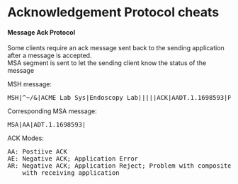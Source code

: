 Acknowledgement Protocol cheats
===============================

<h4>Message Ack Protocol</h4>
<p>
Some clients require an ack message sent back to the sending application after a message is accepted. <br>
MSA segment is sent to let the sending client know the status of the message

MSH message:
<pre>
MSH|^~/&|ACME Lab Sys|Endoscopy Lab|||||ACK|AADT.1.1698593|P|2.5|
</pre>

Corresponding MSA message:
<pre>
MSA|AA|ADT.1.1698593|
</pre>

ACK Modes:
<pre>
AA: Postiive ACK
AE: Negative ACK; Application Error
AR: Negative ACK; Application Reject; Problem with composite 9,11,12 of the MSH segment or 
    with receiving application
</pre>
